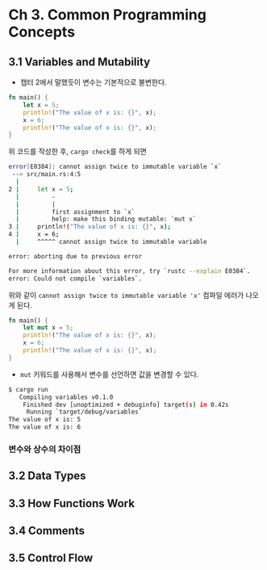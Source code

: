 # Ch 3. Common Programming Concepts

## 3.1 Variables and Mutability

* 챕터 2에서 말했듯이 변수는 기본적으로 불변한다.

```rust
fn main() {
    let x = 5;
    println!("The value of x is: {}", x);
    x = 6;
    println!("The value of x is: {}", x);
}
```

위 코드를 작성한 후, `cargo check`를 하게 되면

```bash
error[E0384]: cannot assign twice to immutable variable `x`
 --> src/main.rs:4:5
  |
2 |     let x = 5;
  |         -
  |         |
  |         first assignment to `x`
  |         help: make this binding mutable: `mut x`
3 |     println!("The value of x is: {}", x);
4 |     x = 6;
  |     ^^^^^ cannot assign twice to immutable variable

error: aborting due to previous error

For more information about this error, try `rustc --explain E0384`.
error: Could not compile `variables`.
```

위와 같이 `cannot assign twice to immutable variable 'x'` 컴파일 에러가 나오게 된다.

```rust
fn main() {
    let mut x = 5;
    println!("The value of x is: {}", x);
    x = 6;
    println!("The value of x is: {}", x);
}
```

* `mut` 키워드를 사용해서 변수를 선언하면 값을 변경할 수 있다.

```bash
$ cargo run
   Compiling variables v0.1.0
    Finished dev [unoptimized + debuginfo] target(s) in 0.42s
     Running `target/debug/variables`
The value of x is: 5
The value of x is: 6
```

### 변수와 상수의 차이점

## 3.2 Data Types

## 3.3 How Functions Work

## 3.4 Comments

## 3.5 Control Flow



